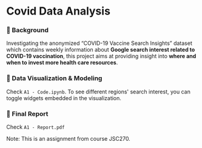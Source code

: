 # Covid Data Analysis

### 📔 Background

Investigating the anonymized “COVID-19 Vaccine Search Insights” dataset which contains weekly information about **Google search interest related to COVID-19 vaccination**, this project aims at providing insight into **where and when to invest more health care resources**.

### 🧩 Data Visualization & Modeling

Check `A1 - Code.ipynb`. To see different regions' search interest, you can toggle widgets embedded in the visualization.

### 📝 Final Report

Check `A1 - Report.pdf`

Note: This is an assignment from course JSC270.
